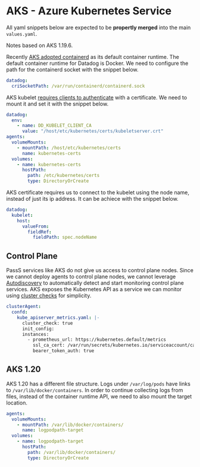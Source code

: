 # AKS - Azure Kubernetes Service

All yaml snippets below are expected to be **propertly merged** into the main `values.yaml`.

Notes based on AKS 1.19.6.

Recently [AKS adopted containerd](https://docs.microsoft.com/en-us/azure/aks/cluster-configuration?utm_source=thenewstack&utm_medium=website&utm_campaign=platform#container-runtime-configuration) as its default container runtime. The default container runtime for Datadog is Docker.  We need to configure the path for the containerd socket with the snippet below.

```yaml
datadog:
  criSocketPath: /var/run/containerd/containerd.sock
```

AKS kubelet [requires clients to authenticate](https://kubernetes.io/docs/reference/command-line-tools-reference/kubelet-tls-bootstrapping/#client-and-serving-certificates) with a certificate. We need to mount it and set it with the snippet below.

```yaml
datadog:
  env:
    - name: DD_KUBELET_CLIENT_CA
      value: "/host/etc/kubernetes/certs/kubeletserver.crt"
agents:
  volumeMounts:
    - mountPath: /host/etc/kubernetes/certs
      name: kubernetes-certs
  volumes:
    - name: kubernetes-certs
      hostPath:
        path: /etc/kubernetes/certs
        type: DirectoryOrCreate
```

AKS certificate requires us to connect to the kubelet using the node name, instead of just its ip address. It can be achiece with the snippet below.

```yaml
datadog:
  kubelet:
    host:
      valueFrom:
        fieldRef:
          fieldPath: spec.nodeName
```

## Control Plane

PassS services like AKS do not give us access to control plane nodes. Since we cannot deploy agents to control plane nodes, we cannot leverage [Autodiscovery](https://docs.datadoghq.com/agent/kubernetes/integrations/?tab=kubernetes) to automatically detect and start monitoring control plane services.
AKS exposes the Kubernetes API as a service we can monitor using [cluster checks](https://docs.datadoghq.com/agent/cluster_agent/clusterchecks/#static-configurations-in-files) for simplicity.

```yaml
clusterAgent:
  confd:
    kube_apiserver_metrics.yaml: |-
      cluster_check: true
      init_config:
      instances:
        - prometheus_url: https://kubernetes.default/metrics
          ssl_ca_cert: /var/run/secrets/kubernetes.io/serviceaccount/ca.crt
          bearer_token_auth: true
```

## AKS 1.20

AKS 1.20 has a different file structure. Logs under `/var/log/pods` have links to `/var/lib/docker/containers`. In order to continue collecting logs from files, instead of the container runtime API, we need to also mount the target location.

```yaml
agents:
  volumeMounts:
    - mountPath: /var/lib/docker/containers/
      name: logpodpath-target
  volumes:
    - name: logpodpath-target
      hostPath:
        path: /var/lib/docker/containers/
        type: DirectoryOrCreate
```
